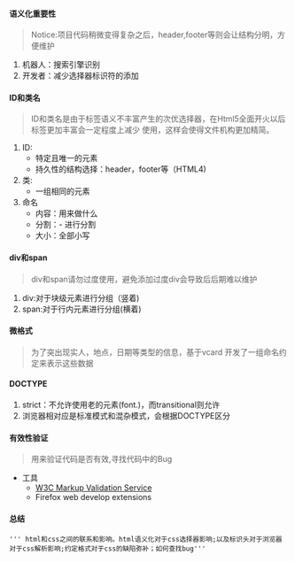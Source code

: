 #### 语义化重要性
> Notice:项目代码稍微变得复杂之后，header,footer等则会让结构分明，方便维护

1. 机器人：搜索引擎识别
1. 开发者：减少选择器标识符的添加


#### ID和类名
> ID和类名是由于标签语义不丰富产生的次优选择器，在Html5全面开火以后标签更加丰富会一定程度上减少
> 使用，这样会使得文件机构更加精简。

1. ID:
    * 特定且唯一的元素
    * 持久性的结构选择：header，footer等（HTML4)
1. 类:
    * 一组相同的元素
1. 命名
    * 内容：用来做什么
    * 分割：- 进行分割
    * 大小：全部小写

    
#### div和span
>div和span请勿过度使用，避免添加过度div会导致后后期难以维护

1. div:对于块级元素进行分组（竖着)
1. span:对于行内元素进行分组(横着)


#### 微格式
>为了突出现实人，地点，日期等类型的信息，基于vcard
>开发了一组命名约定来表示这些数据


#### DOCTYPE
1. strict：不允许使用老的元素(font.)，而transitional则允许
1. 浏览器相对应是标准模式和混杂模式，会根据DOCTYPE区分


#### 有效性验证
>用来验证代码是否有效,寻找代码中的Bug

* 工具
    * [W3C Markup Validation Service](http://validator.w3.org/)
    * Firefox web develop extensions

    
#### 总结
    ''' html和css之间的联系和影响。html语义化对于css选择器影响;以及标识头对于浏览器对于css解析影响;约定格式对于css的缺陷弥补；如何查找bug'''